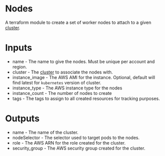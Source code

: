 # Nodes

A terraform module to create a set of worker nodes to attach
to a given [cluster](../cluster).

# Inputs

* name - The name to give the nodes. Must be unique per account and region.
* cluster - The [cluster](../cluster) to associate the nodes with.
* instance_image - The AWS AMI for the instance. Optional, default will find latest for `kubernetes` version of cluster.
* instance_type - The AWS instance type for the nodes
* instance_count - The number of nodes to create
* tags - The tags to assign to all created resources for tracking purposes.

# Outputs

* name - The name of the cluster.
* nodeSelector - The selector used to target pods to the nodes.
* role - The AWS ARN for the role created for the cluster.
* security_group - The AWS security group created for the cluster.